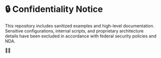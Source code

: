 # 🔒 Confidentiality Notice

This repository includes sanitized examples and high-level documentation.  
Sensitive configurations, internal scripts, and proprietary architecture details have been excluded in accordance with federal security policies and NDA.




